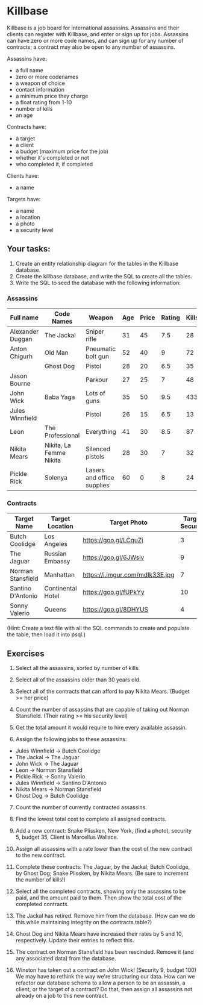 # Killbase

Killbase is a job board for international assassins. Assassins and their clients can register with Killbase, and enter or sign up for jobs. Assassins can have zero or more code names, and can sign up for any number of contracts; a contract may also be open to any number of assassins.

Assassins have:
  * a full name
  * zero or more codenames
  * a weapon of choice
  * contact information
  * a minimum price they charge
  * a float rating from 1-10
  * number of kills
  * an age

Contracts have:
  * a target
  * a client
  * a budget (maximum price for the job)
  * whether it's completed or not
  * who completed it, if completed

Clients have:
  * a name

Targets have:
  * a name
  * a location
  * a photo
  * a security level

## Your tasks:

1) Create an entity relationship diagram for the tables in the Killbase database.
2) Create the killbase database, and write the SQL to create all the tables.
3) Write the SQL to seed the database with the following information:

### Assassins

| Full name        | Code Names              | Weapon                     | Age | Price | Rating | Kills |
|------------------|-------------------------|----------------------------|-----|-------|--------|-------|
| Alexander Duggan | The Jackal              | Sniper rifle               | 31  | 45    | 7.5    | 28    |
| Anton Chigurh    | Old Man                 | Pneumatic bolt gun         | 52  | 40    | 9      | 72    |
|                  | Ghost Dog               | Pistol                     | 28  | 20    | 6.5    | 35    |
| Jason Bourne     |                         | Parkour                    | 27  | 25    | 7      | 48    |
| John Wick        | Baba Yaga               | Lots of guns               | 35  | 50    | 9.5    | 433   |
| Jules Winnfield  |                         | Pistol                     | 26  | 15    | 6.5    | 13    |
| Leon             | The Professional        | Everything                 | 41  | 30    | 8.5    | 87    |
| Nikita Mears     | Nikita, La Femme Nikita | Silenced pistols           | 28  | 30    | 7      | 32    |
| Pickle Rick      | Solenya                 | Lasers and office supplies | 60  | 0     | 8      | 24    |

### Contracts

| Target Name       | Target Location   | Target Photo                    | Target Security | Client Name       | Budget |
|-------------------|-------------------|---------------------------------|-----------------|-------------------|--------|
| Butch Coolidge    | Los Angeles       | https://goo.gl/LCquZj           | 3               | Marcellus Wallace | 40     |
| The Jaguar        | Russian Embassy   | https://goo.gl/6JWsiv           | 9               | Concerto          | 70     |
| Norman Stansfield | Manhattan         | https://i.imgur.com/mdIk33E.jpg | 7               | Mathilda          | 35     |
| Santino D'Antonio | Continental Hotel | https://goo.gl/fUPkYy           | 10              | Winston           | 25     |
| Sonny Valerio     | Queens            | https://goo.gl/8DHYUS           | 4               | Ray Vargo         | 10     |

(Hint: Create a text file with all the SQL commands to create and populate the table, then load it into psql.)

## Exercises

1) Select all the assassins, sorted by number of kills.

2) Select all of the assassins older than 30 years old.

3) Select all of the contracts that can afford to pay Nikita Mears. (Budget >= her price)

4) Count the number of assassins that are capable of taking out Norman Stansfield. (Their rating >= his security level)

5) Get the total amount it would require to hire every available assassin.

6) Assign the following jobs to these assassins:
  * Jules Winnfield -> Butch Coolidge
  * The Jackal -> The Jaguar
  * John Wick -> The Jaguar
  * Leon -> Norman Stansfield
  * Pickle Rick -> Sonny Valerio
  * Jules Winnfield -> Santino D'Antonio
  * Nikita Mears -> Norman Stansfield
  * Ghost Dog -> Butch Coolidge

7) Count the number of currently contracted assassins.

8) Find the lowest total cost to complete all assigned contracts.

9) Add a new contract: Snake Plissken, New York, (find a photo), security 5, budget 35, Client is Marcellus Wallace.

10) Assign all assassins with a rate lower than the cost of the new contract to the new contract.

11) Complete these contracts: The Jaguar, by the Jackal; Butch Coolidge, by Ghost Dog; Snake Plissken, by Nikita Mears. (Be sure to increment the number of kills!)

12) Select all the completed contracts, showing only the assassins to be paid, and the amount paid to them. Then show the total cost of the completed contracts.

13) The Jackal has retired. Remove him from the database. (How can we do this while maintaining integrity on the contracts table?)

14) Ghost Dog and Nikita Mears have increased their rates by 5 and 10, respectively. Update their entries to reflect this.

15) The contract on Norman Stansfield has been rescinded. Remove it (and any associated data) from the database.

16) Winston has taken out a contract on John Wick! (Security 9, budget 100) We may have to rethink the way we're structuring our data. How can we refactor our database schema to allow a person to be an assassin, a client, or the target of a contract? Do that, then assign all assassins not already on a job to this new contract.
